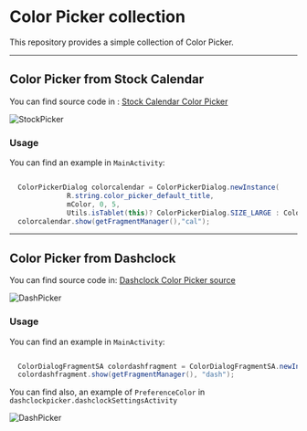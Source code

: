 # Color Picker collection

This repository provides a simple collection of Color Picker.

---

## Color Picker from Stock Calendar

You can find source code in :
[Stock Calendar Color Picker](https://android.googlesource.com/platform/frameworks/opt/colorpicker/)

![StockPicker](https://github.com/gabrielemariotti/colorpickercollection/raw/master/ColorPicker/images/stock.png)


### Usage

You can find an example in `MainActivity`:
``` java

  ColorPickerDialog colorcalendar = ColorPickerDialog.newInstance(
              R.string.color_picker_default_title, 
              mColor, 0, 5,
              Utils.isTablet(this)? ColorPickerDialog.SIZE_LARGE : ColorPickerDialog.SIZE_SMALL);
  colorcalendar.show(getFragmentManager(),"cal");
```


---

## Color Picker from Dashclock 

You can find source code in:
[Dashclock Color Picker source](https://code.google.com/p/dashclock/source/browse/main/src/main/java/com/google/android/apps/dashclock/configuration/ColorPreference.java)

![DashPicker](https://github.com/gabrielemariotti/colorpickercollection/raw/master/ColorPicker/images/dashDialog.png)

### Usage

You can find an example in `MainActivity`:
``` java

  ColorDialogFragmentSA colordashfragment = ColorDialogFragmentSA.newInstance();
  colordashfragment.show(getFragmentManager(), "dash");

```

You can find also, an example of `PreferenceColor` in `dashclockpicker.dashclockSettingsActivity`

![DashPicker](https://github.com/gabrielemariotti/colorpickercollection/raw/master/ColorPicker/images/dash_prefs.png)
